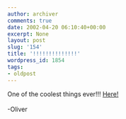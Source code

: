 ```yaml
---
author: archiver
comments: true
date: 2002-04-20 06:10:40+00:00
excerpt: None
layout: post
slug: '154'
title: '!!!!!!!!!!!!!!'
wordpress_id: 1854
tags:
- oldpost
---
```


One of the coolest things ever!!! <a href="http://www.techtv.com/screensavers/supergeek/story/0,24330,3381725,00.html" target="_blank">Here!</a><br /><br />-Oliver